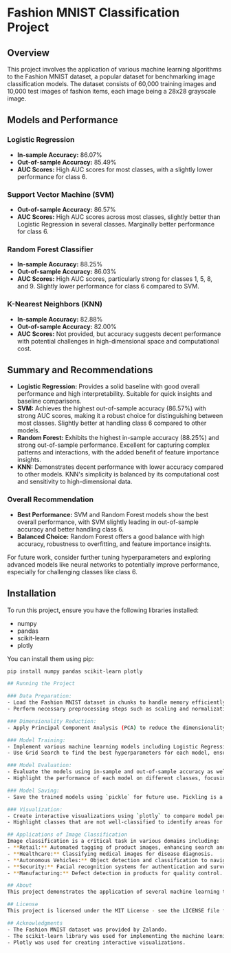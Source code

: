 # Fashion MNIST Classification Project

## Overview
This project involves the application of various machine learning algorithms to the Fashion MNIST dataset, a popular dataset for benchmarking image classification models. The dataset consists of 60,000 training images and 10,000 test images of fashion items, each image being a 28x28 grayscale image.

## Models and Performance

### Logistic Regression
- **In-sample Accuracy:** 86.07%
- **Out-of-sample Accuracy:** 85.49%
- **AUC Scores:** High AUC scores for most classes, with a slightly lower performance for class 6.

### Support Vector Machine (SVM)
- **Out-of-sample Accuracy:** 86.57%
- **AUC Scores:** High AUC scores across most classes, slightly better than Logistic Regression in several classes. Marginally better performance for class 6.

### Random Forest Classifier
- **In-sample Accuracy:** 88.25%
- **Out-of-sample Accuracy:** 86.03%
- **AUC Scores:** High AUC scores, particularly strong for classes 1, 5, 8, and 9. Slightly lower performance for class 6 compared to SVM.

### K-Nearest Neighbors (KNN)
- **In-sample Accuracy:** 82.88%
- **Out-of-sample Accuracy:** 82.00%
- **AUC Scores:** Not provided, but accuracy suggests decent performance with potential challenges in high-dimensional space and computational cost.

## Summary and Recommendations
- **Logistic Regression:** Provides a solid baseline with good overall performance and high interpretability. Suitable for quick insights and baseline comparisons.
- **SVM:** Achieves the highest out-of-sample accuracy (86.57%) with strong AUC scores, making it a robust choice for distinguishing between most classes. Slightly better at handling class 6 compared to other models.
- **Random Forest:** Exhibits the highest in-sample accuracy (88.25%) and strong out-of-sample performance. Excellent for capturing complex patterns and interactions, with the added benefit of feature importance insights.
- **KNN:** Demonstrates decent performance with lower accuracy compared to other models. KNN's simplicity is balanced by its computational cost and sensitivity to high-dimensional data.

### Overall Recommendation
- **Best Performance:** SVM and Random Forest models show the best overall performance, with SVM slightly leading in out-of-sample accuracy and better handling class 6.
- **Balanced Choice:** Random Forest offers a good balance with high accuracy, robustness to overfitting, and feature importance insights.

For future work, consider further tuning hyperparameters and exploring advanced models like neural networks to potentially improve performance, especially for challenging classes like class 6.

## Installation

To run this project, ensure you have the following libraries installed:
- numpy
- pandas
- scikit-learn
- plotly

You can install them using pip:
```bash
pip install numpy pandas scikit-learn plotly

## Running the Project

### Data Preparation:
- Load the Fashion MNIST dataset in chunks to handle memory efficiently. Loading data in chunks is a good practice for managing large datasets as it reduces memory usage and allows for more efficient processing.
- Perform necessary preprocessing steps such as scaling and normalization.

### Dimensionality Reduction:
- Apply Principal Component Analysis (PCA) to reduce the dimensionality of the data. This helps in mitigating the curse of dimensionality and speeds up model training by reducing the number of features while retaining most of the variance in the data.

### Model Training:
- Implement various machine learning models including Logistic Regression, SVM, Random Forest, and KNN.
- Use Grid Search to find the best hyperparameters for each model, ensuring optimal performance.

### Model Evaluation:
- Evaluate the models using in-sample and out-of-sample accuracy as well as AUC scores.
- Highlight the performance of each model on different classes, focusing on identifying classes that are difficult to classify.

### Model Saving:
- Save the trained models using `pickle` for future use. Pickling is a good practice as it allows for easy deployment and reuse of models without the need to retrain, saving time and computational resources.

### Visualization:
- Create interactive visualizations using `plotly` to compare model performances and AUC scores across different classes.
- Highlight classes that are not well-classified to identify areas for improvement.

## Applications of Image Classification
Image classification is a critical task in various domains including:
- **Retail:** Automated tagging of product images, enhancing search and recommendation systems.
- **Healthcare:** Classifying medical images for disease diagnosis.
- **Autonomous Vehicles:** Object detection and classification to navigate environments safely.
- **Security:** Facial recognition systems for authentication and surveillance.
- **Manufacturing:** Defect detection in products for quality control.

## About
This project demonstrates the application of several machine learning techniques to a complex image classification task. It highlights the importance of data preprocessing, dimensionality reduction, and hyperparameter tuning in achieving high model performance. The use of chunk processing and model pickling showcases efficient handling of large datasets and model management practices.

## License
This project is licensed under the MIT License - see the LICENSE file for details.

## Acknowledgments
- The Fashion MNIST dataset was provided by Zalando.
- The scikit-learn library was used for implementing the machine learning models.
- Plotly was used for creating interactive visualizations.
